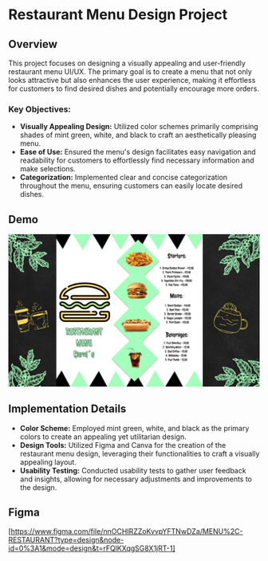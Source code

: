 # Restaurant Menu Design Project

## Overview
This project focuses on designing a visually appealing and user-friendly restaurant menu UI/UX. The primary goal is to create a menu that not only looks attractive but also enhances the user experience, making it effortless for customers to find desired dishes and potentially encourage more orders.

### Key Objectives:
- **Visually Appealing Design:** Utilized color schemes primarily comprising shades of mint green, white, and black to craft an aesthetically pleasing menu.
- **Ease of Use:** Ensured the menu's design facilitates easy navigation and readability for customers to effortlessly find necessary information and make selections.
- **Categorization:** Implemented clear and concise categorization throughout the menu, ensuring customers can easily locate desired dishes.

## Demo
![MENU RESTAURANT](MENU%20RESTAURANT%20TASK%203.png)


## Implementation Details
- **Color Scheme:** Employed mint green, white, and black as the primary colors to create an appealing yet utilitarian design.
- **Design Tools:** Utilized Figma and Canva for the creation of the restaurant menu design, leveraging their functionalities to craft a visually appealing layout.
- **Usability Testing:** Conducted usability tests to gather user feedback and insights, allowing for necessary adjustments and improvements to the design.


## Figma
[https://www.figma.com/file/nnOCHIRZZoKvvpYFTNwDZa/MENU%2C-RESTAURANT?type=design&node-id=0%3A1&mode=design&t=rFQlKXqgSG8X1jRT-1]
